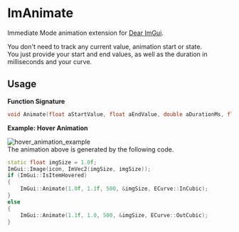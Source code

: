 # ImAnimate
Immediate Mode animation extension for [Dear ImGui](https://github.com/ocornut/imgui).

You don't need to track any current value, animation start or state.  
You just provide your start and end values, as well as the duration in milliseconds and your curve.

## Usage

**Function Signature**
```cpp
void Animate(float aStartValue, float aEndValue, double aDurationMs, float* aValue, ECurve aCurve = ECurve::Linear);
```

**Example: Hover Animation**

![hover_animation_example](https://github.com/user-attachments/assets/bdd7c943-0f4d-400e-b95d-29e9e3e296d4)  
The animation above is generated by the following code.
```cpp
static float imgSize = 1.0f;
ImGui::Image(icon, ImVec2(imgSize, imgSize));
if (ImGui::IsItemHovered)
{
    ImGui::Animate(1.0f, 1.1f, 500, &imgSize, ECurve::InCubic);
}
else
{
    ImGui::Animate(1.1f, 1.0, 500, &imgSize, ECurve::OutCubic);
}
```
